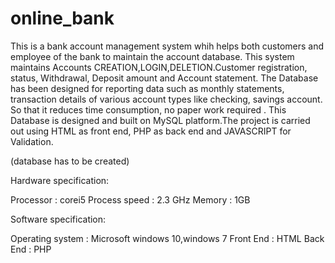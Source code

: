 # online_bank
This is a bank account management system whih helps both customers and employee of the bank to maintain the account database.
This system maintains  Accounts CREATION,LOGIN,DELETION.Customer registration, status, Withdrawal, Deposit amount and Account statement. The Database has been designed for reporting data such as  monthly statements, transaction details of various account types like checking, savings account. So that it reduces time consumption, no paper work required . 
This Database is designed and built on MySQL platform.The project is carried out using  HTML as front end, PHP as back end and JAVASCRIPT for Validation.


(database has to be created)

Hardware specification:
	
Processor			: corei5
Process speed	: 2.3 GHz
Memory			  : 1GB

Software specification:

Operating system	  	: Microsoft windows 10,windows 7
Front End			: HTML
Back End			: PHP

